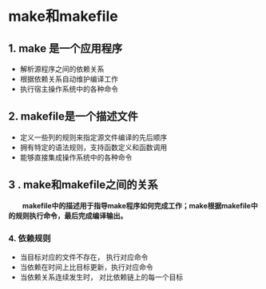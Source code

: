 # make和makefile

## 1. make 是一个应用程序

* 解析源程序之间的依赖关系
* 根据依赖关系自动维护编译工作
* 执行宿主操作系统中的各种命令



## 2. makefile是一个描述文件

* 定义一些列的规则来指定源文件编译的先后顺序
* 拥有特定的语法规则，支持函数定义和函数调用
* 能够直接集成操作系统中的各种命令



## 3 . make和makefile之间的关系

__&emsp;&emsp;makefile中的描述用于指导make程序如何完成工作；make根据makefile中的规则执行命令，最后完成编译输出。__

### 4. 依赖规则

* 当目标对应的文件不存在， 执行对应命令
* 当依赖在时间上比目标更新，执行对应命令
* 当依赖关系连续发生时， 对比依赖链上的每一个目标